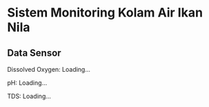 <!DOCTYPE html>
<html>
<head>
  <title>Kolam Ikan Nila Monitoring</title>
</head>
<body>
  <h1>Sistem Monitoring Kolam Air Ikan Nila</h1>

  <h2>Data Sensor</h2>
  <p>Dissolved Oxygen: <span id="doValue">Loading...</span></p>
  <p>pH: <span id="phValue">Loading...</span></p>
  <p>TDS: <span id="tdsValue">Loading...</span></p>

  <script src="main.js"></script>
</body>
</html>
